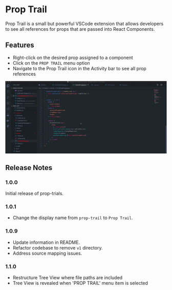 # Prop Trail

Prop Trail is a small but powerful VSCode extension that allows developers to see all references for props that are passed into React Components.

## Features

* Right-click on the desired prop assigned to a component
* Click on the `PROP TRAIL` menu option
* Navigate to the Prop Trail icon in the Activity bar to see all prop references

![Demo](./demo.gif)

## Release Notes

### 1.0.0

Initial release of prop-trials.

### 1.0.1

* Change the display name from `prop-trail` to `Prop Trail`.

### 1.0.9

* Update information in README.
* Refactor codebase to remove `v1` directory.
* Address source mapping issues.

### 1.1.0

* Restructure Tree View where file paths are included
* Tree View is revealed when 'PROP TRAIL' menu item is selected

